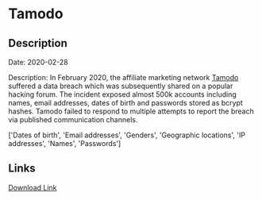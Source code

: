 # Tamodo

## Description

Date: 2020-02-28

Description:
In February 2020, the affiliate marketing network <a href="https://www.tamodo.com/" target="_blank" rel="noopener">Tamodo</a> suffered a data breach which was subsequently shared on a popular hacking forum. The incident exposed almost 500k accounts including names, email addresses, dates of birth and passwords stored as bcrypt hashes. Tamodo failed to respond to multiple attempts to report the breach via published communication channels.


['Dates of birth', 'Email addresses', 'Genders', 'Geographic locations', 'IP addresses', 'Names', 'Passwords']

## Links

[Download Link](https://link-to.net/1229997/373.93470998620325/dynamic/?r=dGFtb2RvLmNvbQ==)
